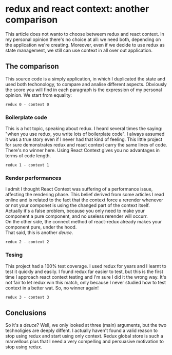 # redux and react context: another comparison

This article does not wanto to choose betweem redux and react context. 
In my personal opinion there's no choice at all: we need both, depending on the application we're creating.
Moreover, even if we decide to use redux as state management, we still can use context in all over out application.

## The comparison

This source code is a simply application, in which I duplicated the state and used both techonology, to compare and analise different aspects. Obviously the score you will find in each paragraph is the expression of my personal opinion. We start from equality:

`redux 0 - context 0`

### Boilerplate code

This is a hot topic, speaking about redux. I heard several times the saying: "when you use redux, you write lots of boilerplate code". I always assumed it was a true story even if I never had that kind of feeling. This little project for sure demonstrates redux and react context carry the same lines of code. There's no winner here. Using React Context gives you no advantages in terms of code length.

`redux 1 - context 1`

### Render performances

I admit I thought React Context was suffering of a performance issue, affecting the rendering phase. This belief derived from some articles I read online and is related to the fact that the context force a rerender whenever or not your componet is using the changed part of the context itself. Actually it's a false problem, because you only need to make your component a pure component, and no useless rerender will occurr.  
On the other side, the connect method of react-redux already makes your component pure, under the hood.  
That said, this is another *deuce*.

`redux 2 - context 2`

### Tesing

This project had a 100% test coverage. I used redux for years and I learnt to test it quickly and easily. I found redux far easier to test, but this is the first time I approach react context testing and I'm sure I did it the wrong way. It's not fair to let redux win this match, only because I never studied how to test context in a better wat. So, no winner again!

`redux 3 - context 3`

## Conclusions

So it's a *deuce*? Well, we only looked at three (main) arguments, but the two technoligies are deeply diffent. I actually haven't found a valid reason to stop using redux and start using only context. Redux global store is such a marvellous plus that I need a very compelling and persuasive motivation to stop using redux.